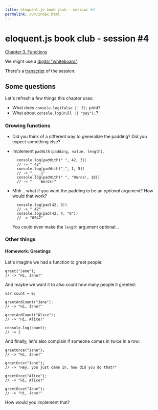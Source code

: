 ```yaml
---
title: eloquent.js book club - session #4
permalink: /04/index.html
---
```


# eloquent.js book club - session #4

[Chapter 3, Functions](http://eloquentjavascript.net/03_functions.html)

We might use a [digital "whiteboard"](http://pad.papill0n.org/p/eloquentjs?noColors=true&useMonospaceFont=true).

There's a [transcript](./transcript.html) of the session.

## Some questions

Let's refresh a few things this chapter uses:

- What does `console.log(false || 3);` print?
- What about `console.log(null || "yay");`?

### Growing functions

- Did you think of a different way to generalize the padding?  Did you expect something else?
- Implement `padWith(padding, value, length)`.

        console.log(padWith(" ", 42, 3))
        // -> " 42"
        console.log(padWith("_", 1, 5))
        // -> "____1"
        console.log(padWith(" ", "Words!, 10))
        // -> "    Words!"
- Mhh... what if you want the padding to be an *optional* argument?  How would that work?

        console.log(pad(42, 3))
        // -> " 42"
        console.log(pad(42, 4, "0"))
        // -> "0042"

    You could even make the `length` argument optional...

### Other things

#### Homework: Greetings

Let's imagine we had a function to greet people:

    greet("Jane");
    // -> "Hi, Jane!"

And maybe we want it to also count how many people it greeted:

    var count = 0;

    greetAndCount("Jane");
    // -> "Hi, Jane!"

    greetAndCount("Alice");
    // -> "Hi, Alice!"

    console.log(count);
    // -> 2

And finally, let's also complain if someone comes in twice in a row:

    greetOnce("Jane");
    // -> "Hi, Jane!"

    greetOnce("Jane");
    // -> "Hey, you just came in, how did you do that?"

    greetOnce("Alice");
    // -> "Hi, Alice!"

    greetOnce("Jane");
    // -> "Hi, Jane!"

How would you implement that?
